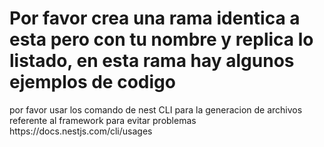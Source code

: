 <h1>Por favor crea una rama identica a esta pero con tu nombre y replica lo listado, en esta rama hay algunos ejemplos de codigo</h1>
<p> por favor usar los comando de nest CLI para la generacion de archivos referente al framework para evitar problemas <link>https://docs.nestjs.com/cli/usages</link></p>

